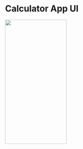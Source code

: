 # Calculator App UI
<img src="https://github.com/user-attachments/assets/d5e953b2-805f-44c1-a0d1-cb348431e581" width="200" height="400">
